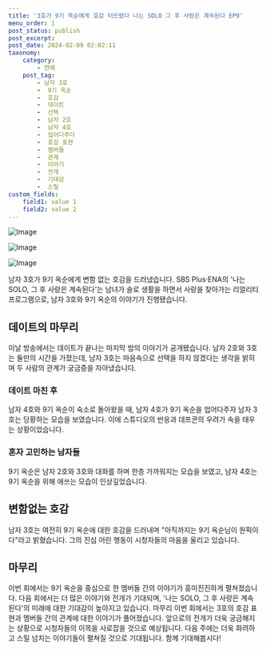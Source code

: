 ```yaml
---
title: '3호가 9기 옥순에게 호감 터뜨렸다 나는 SOLO 그 후 사랑은 계속된다 EP9'
menu_order: 1
post_status: publish
post_excerpt: 
post_date: 2024-02-09 02:02:11
taxonomy:
    category:
        - 연예
    post_tag:
        - 남자 3호
        -  9기 옥순
        -  호감
        -  데이트
        -  선택
        -  남자 2호
        -  남자 4호
        -  업어다주다
        -  호감 표현
        -  멤버들
        -  관계
        -  이야기
        -  전개
        -  기대감
        -  스릴
custom_fields:
    field1: value 1
    field2: value 2
---
```


![Image](https://mimgnews.pstatic.net/image/311/2024/02/09/0001690133_001_20240209001801371.jpg?type=w540)

![Image](https://ssl.pstatic.net/mimgnews/image/311/2024/02/09/0001690133_002_20240209001801424.jpg?type=w540)

![Image](https://mimgnews.pstatic.net/image/311/2024/02/09/0001690133_003_20240209001801482.jpg?type=w540)

남자 3호가 9기 옥순에게 변함 없는 호감을 드러냈습니다. SBS Plus·ENA의 '나는 SOLO, 그 후 사랑은 계속된다'는 남녀가 솔로 생활을 하면서 사랑을 찾아가는 리얼리티 프로그램으로, 남자 3호와 9기 옥순의 이야기가 진행됐습니다.
## 데이트의 마무리
이날 방송에서는 데이트가 끝나는 마지막 밤의 이야기가 공개됐습니다. 남자 2호와 3호는 둘만의 시간을 가졌는데, 남자 3호는 마음속으로 선택을 하지 않겠다는 생각을 밝히며 두 사람의 관계가 궁금증을 자아냈습니다.
### 데이트 마친 후
남자 4호와 9기 옥순이 숙소로 돌아왔을 때, 남자 4호가 9기 옥순을 업어다주자 남자 3호는 당황하는 모습을 보였습니다. 이에 스튜디오의 반응과 데프콘의 우려가 속을 태우는 상황이었습니다.
### 혼자 고민하는 남자들
9기 옥순은 남자 2호와 3호와 대화를 하며 한층 가까워지는 모습을 보였고, 남자 4호는 9기 옥순을 위해 애쓰는 모습이 인상깊었습니다.
## 변함없는 호감
남자 3호는 여전히 9기 옥순에 대한 호감을 드러내며 "아직까지는 9기 옥순님이 원픽이다"라고 밝혔습니다. 그의 진심 어린 행동이 시청자들의 마음을 울리고 있습니다.
## 마무리
이번 회에서는 9기 옥순을 중심으로 한 멤버들 간의 이야기가 흥미진진하게 펼쳐졌습니다. 다음 회에서는 더 많은 이야기와 전개가 기대되며, '나는 SOLO, 그 후 사랑은 계속된다'의 미래에 대한 기대감이 높아지고 있습니다.
마무리
이번 회에서는 3호의 호감 표현과 멤버들 간의 관계에 대한 이야기가 풀어졌습니다. 앞으로의 전개가 더욱 궁금해지는 상황으로 시청자들의 이목을 사로잡을 것으로 예상됩니다. 다음 주에는 더욱 화려하고 스릴 넘치는 이야기들이 펼쳐질 것으로 기대됩니다. 함께 기대해봅시다!
